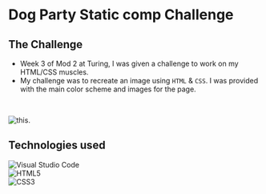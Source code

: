 # Dog Party Static comp Challenge

## The Challenge

- Week 3 of Mod 2 at Turing, I was given a challenge to work on my HTML/CSS muscles. 
- My challenge was to recreate an image using `HTML` & `CSS`. I was provided with the main color scheme and images for the page.

<br>

![this](dog-party-spec.png).

## Technologies used
![Visual Studio Code](https://img.shields.io/badge/Visual%20Studio%20Code-0078d7.svg?style=for-the-badge&logo=visual-studio-code&logoColor=white)
<br>
![HTML5](https://img.shields.io/badge/html5-%23E34F26.svg?style=for-the-badge&logo=html5&logoColor=white)
<br>
![CSS3](https://img.shields.io/badge/css3-%231572B6.svg?style=for-the-badge&logo=css3&logoColor=white)
